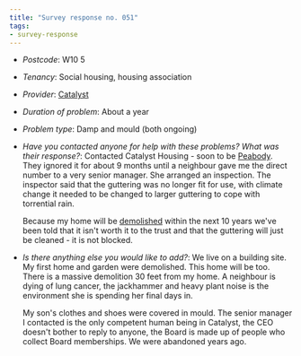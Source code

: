 ```yaml
---
title: "Survey response no. 051"
tags: 
- survey-response
---
```


- *Postcode*: W10 5  
- *Tenancy*: Social housing, housing association  
- *Provider*: [Catalyst](providers/catalyst)
- *Duration of problem*: About a year  
- *Problem type*: Damp and mould (both ongoing)  
- *Have you contacted anyone for help with these problems? What was their response?*: Contacted Catalyst Housing - soon to be [Peabody](providers/peabody). They ignored it for about 9 months until a neighbour gave me the direct number to a very senior manager. She arranged an inspection. The inspector said that the guttering was no longer fit for use, with climate change it needed to be changed to larger guttering to cope with torrential rain.  
    
  Because my home will be [demolished](cause-effect-affect/regeneration) within the next 10 years we've been told that it isn't worth it to the trust and that the guttering will just be cleaned - it is not blocked.  
- *Is there anything else you would like to add?*: We live on a building site. My first home and garden were demolished. This home will be too. There is a massive demolition 30 feet from my home. A neighbour is dying of lung cancer, the jackhammer and heavy plant noise is the environment she is spending her final days in.  
    
  My son's clothes and shoes were covered in mould. The senior manager I contacted is the only competent human being in Catalyst, the CEO doesn't bother to reply to anyone, the Board is made up of people who collect Board memberships. We were abandoned years ago.